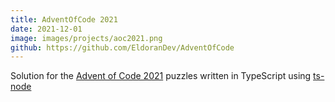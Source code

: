 ```yaml
---
title: AdventOfCode 2021
date: 2021-12-01
image: images/projects/aoc2021.png
github: https://github.com/EldoranDev/AdventOfCode
---
```



Solution for the [Advent of Code 2021](https://adventofcode.com/2021) puzzles written in TypeScript using [ts-node](https://github.com/TypeStrong/ts-node)
